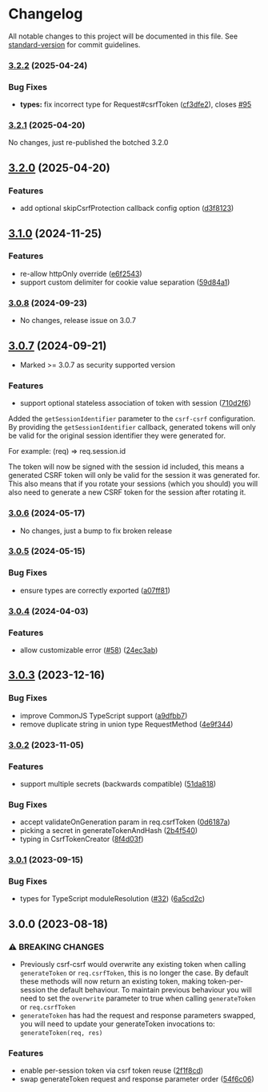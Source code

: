 # Changelog

All notable changes to this project will be documented in this file. See [standard-version](https://github.com/conventional-changelog/standard-version) for commit guidelines.

### [3.2.2](https://github.com/Psifi-Solutions/csrf-csrf/compare/v3.2.1...v3.2.2) (2025-04-24)


### Bug Fixes

* **types:** fix incorrect type for Request#csrfToken ([cf3dfe2](https://github.com/Psifi-Solutions/csrf-csrf/commit/cf3dfe20ccb14ac4c428dd2897ffe7420295693a)), closes [#95](https://github.com/Psifi-Solutions/csrf-csrf/issues/95)

### [3.2.1](https://github.com/Psifi-Solutions/csrf-csrf/compare/v3.2.0...v3.2.1) (2025-04-20)

No changes, just re-published the botched 3.2.0

## [3.2.0](https://github.com/Psifi-Solutions/csrf-csrf/compare/v3.1.0...v3.2.0) (2025-04-20)


### Features

* add optional skipCsrfProtection callback config option ([d3f8123](https://github.com/Psifi-Solutions/csrf-csrf/commit/d3f81230353244c937c4c597006f2d6c64a4a671))

## [3.1.0](https://github.com/Psifi-Solutions/csrf-csrf/compare/v3.0.7...v3.1.0) (2024-11-25)


### Features

* re-allow httpOnly override ([e6f2543](https://github.com/Psifi-Solutions/csrf-csrf/commit/e6f25431743ae415a94568db823fd47e9cd90545))
* support custom delimiter for cookie value separation ([59d84a1](https://github.com/Psifi-Solutions/csrf-csrf/commit/59d84a151b4ede65d9a5e859c47de1645c76cfa2))

### [3.0.8](https://github.com/Psifi-Solutions/csrf-csrf/compare/v3.0.7...v3.0.8) (2024-09-23)

* No changes, release issue on 3.0.7

## [3.0.7](https://github.com/Psifi-Solutions/csrf-csrf/compare/v3.0.6...v3.0.7) (2024-09-21)

* Marked >= 3.0.7 as security supported version

### Features

* support optional stateless association of token with session ([710d2f6](https://github.com/Psifi-Solutions/csrf-csrf/commit/710d2f6082f1ac8ab884b10913b1b86195f86bd2))

Added the `getSessionIdentifier` parameter to the `csrf-csrf` configuration. By providing the `getSessionIdentifier` callback, generated tokens will only be valid for the original session identifier they were generated for.

For example: (req) => req.session.id

The token will now be signed with the session id included, this means a generated CSRF token will only be valid for the session it was generated for. This also means that if you rotate your sessions (which you should) you will also need to generate a new CSRF token for the session after rotating it.

### [3.0.6](https://github.com/Psifi-Solutions/csrf-csrf/compare/v3.0.5...v3.0.6) (2024-05-17)

* No changes, just a bump to fix broken release

### [3.0.5](https://github.com/Psifi-Solutions/csrf-csrf/compare/v3.0.4...v3.0.5) (2024-05-15)


### Bug Fixes

* ensure types are correctly exported ([a07ff81](https://github.com/Psifi-Solutions/csrf-csrf/commit/a07ff815724811ae8530886d5d947b2e8112e60c))

### [3.0.4](https://github.com/Psifi-Solutions/csrf-csrf/compare/v3.0.3...v3.0.4) (2024-04-03)


### Features

* allow customizable error ([#58](https://github.com/Psifi-Solutions/csrf-csrf/issues/58)) ([24ec3ab](https://github.com/Psifi-Solutions/csrf-csrf/commit/24ec3abba4911c91b2c37b6ea42acbca10d5d9f6))

## [3.0.3](https://github.com/Psifi-Solutions/csrf-csrf/compare/v3.0.1...v3.0.3) (2023-12-16)


### Bug Fixes

* improve CommonJS TypeScript support ([a9dfbb7](https://github.com/Psifi-Solutions/csrf-csrf/commit/a9dfbb7dd85cafebac68827d9d93a4996163356f))
* remove duplicate string in union type RequestMethod ([4e9f344](https://github.com/Psifi-Solutions/csrf-csrf/commit/4e9f344ea288beaa278c7121248a297bac6ac2a3))

### [3.0.2](https://github.com/Psifi-Solutions/csrf-csrf/compare/v3.0.1...v3.0.2) (2023-11-05)


### Features

* support multiple secrets (backwards compatible) ([51da818](https://github.com/Psifi-Solutions/csrf-csrf/commit/51da818ef1dfb729b894457e4316e028df0b380f))


### Bug Fixes

* accept validateOnGeneration param in req.csrfToken ([0d6187a](https://github.com/Psifi-Solutions/csrf-csrf/commit/0d6187a9c31ea13b73127774ae6f01bd96baf3dc))
* picking a secret in generateTokenAndHash ([2b4f540](https://github.com/Psifi-Solutions/csrf-csrf/commit/2b4f540bb93e92440a91cc2c53265e96c84a23c1))
* typing in CsrfTokenCreator ([8f4d03f](https://github.com/Psifi-Solutions/csrf-csrf/commit/8f4d03f24adb9f13135c9b847bd87eceb08da1d0))

### [3.0.1](https://github.com/Psifi-Solutions/csrf-csrf/compare/v3.0.0...v3.0.1) (2023-09-15)

### Bug Fixes

- types for TypeScript moduleResolution ([#32](https://github.com/Psifi-Solutions/csrf-csrf/issues/32)) ([6a5cd2c](https://github.com/Psifi-Solutions/csrf-csrf/commit/6a5cd2c43e4940577856cc08a565da79c4e1348b))

## 3.0.0 (2023-08-18)

### ⚠ BREAKING CHANGES

- Previously csrf-csrf would overwrite any existing token when calling `generateToken` or `req.csrfToken`, this is no longer the case. By default these methods will now return an existing token, making token-per-session the default behaviour. To maintain previous behaviour you will need to set the `overwrite` parameter to true when calling `generateToken` or `req.csrfToken`
- `generateToken` has had the request and response parameters swapped, you will need to update your generateToken invocations to: `generateToken(req, res)`

### Features

- enable per-session token via csrf token reuse ([2f1f8cd](https://github.com/Psifi-Solutions/csrf-csrf/commit/2f1f8cd68e9d74cca38b16f75c4f37c4047d8270))
- swap generateToken request and response parameter order ([54f6c06](https://github.com/Psifi-Solutions/csrf-csrf/commit/54f6c06b975f2c1e32c6c48edaa5bc194b4d6f91))
